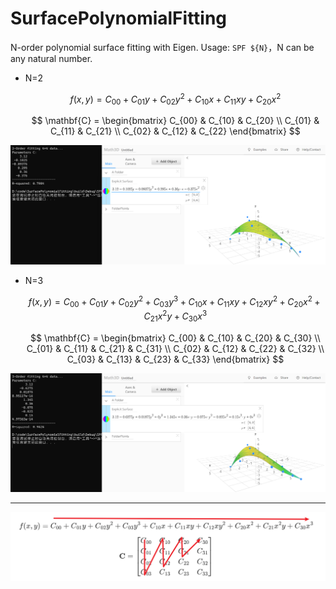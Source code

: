 # SurfacePolynomialFitting
N-order polynomial surface fitting with Eigen. Usage: `SPF ${N}`，N can be any natural number.

* N=2
  
  $$
  f(x,y) = C_{00}+C_{01}y+C_{02}y^2+C_{10}x+C_{11}xy+C_{20}x^2
  $$

  $$
  \mathbf{C} = \begin{bmatrix} C_{00} & C_{10} & C_{20} \\ C_{01} & C_{11} & C_{21} \\ C_{02} & C_{12} & C_{22} \end{bmatrix}
  $$

![image-20231209230316793](media\image-20231209230316793.png)

* N=3
  
  $$
  f(x,y) = C_{00}+C_{01}y+C_{02}y^2+C_{03}y^3+C_{10}x+C_{11}xy+C_{12}xy^2+C_{20}x^2+C_{21}x^2y+C_{30}x^3
  $$

  $$
  \mathbf{C} = \begin{bmatrix} C_{00} & C_{10} & C_{20} & C_{30} \\ C_{01} & C_{11} & C_{21} & C_{31} \\ C_{02} & C_{12} & C_{22} & C_{32} \\ C_{03} & C_{13} & C_{23} & C_{33} \end{bmatrix}
  $$

![image-20231209231735500](media/image-20231209231735500.png)

---------------

![image-20231209232155304](media/image-20231209232155304.png)
